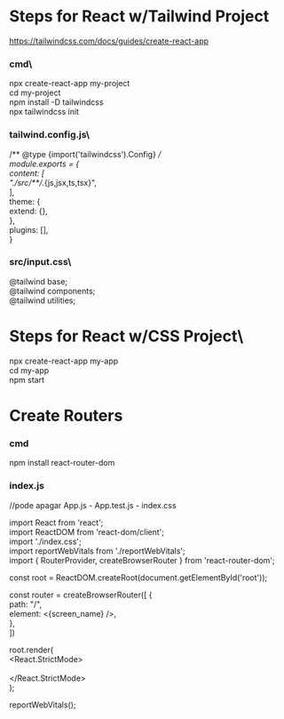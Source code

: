 # **Steps for React w/Tailwind Project**
https://tailwindcss.com/docs/guides/create-react-app

### cmd\
npx create-react-app my-project\
cd my-project\
npm install -D tailwindcss\
npx tailwindcss init

### tailwind.config.js\
/** @type {import('tailwindcss').Config} */\
module.exports = {\
content: [\
"./src/**/*.{js,jsx,ts,tsx}",\
],\
theme: {\
extend: {},\
},\
plugins: [],\
}

### src/input.css\
@tailwind base;\
@tailwind components;\
@tailwind utilities;

# **Steps for React w/CSS Project**\
npx create-react-app my-app\
cd my-app\
npm start

# Create Routers

### cmd

npm install react-router-dom

### index.js
//pode apagar App.js - App.test.js - index.css

import React from 'react';\
import ReactDOM from 'react-dom/client';\
import './index.css';\
import reportWebVitals from './reportWebVitals';\
import { RouterProvider, createBrowserRouter } from 'react-router-dom';

const root = ReactDOM.createRoot(document.getElementById('root'));

const router = createBrowserRouter([
  {\
    path: "/",\
    element: <{screen_name} />,\
  },\
])

root.render(\
  <React.StrictMode>\
    <RouterProvider router={router} />\
  </React.StrictMode>\
);

reportWebVitals();
